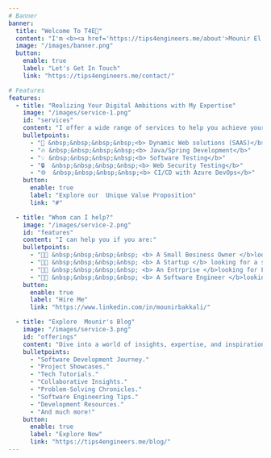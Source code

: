 ```yaml
---
# Banner
banner:
  title: "Welcome To T4E👋"
  content: "I'm <b><a href='https://tips4engineers.me/about'>Mounir El bakkali</a></b>, a software developer and content creator, I help small businesses and startups to build their software solutions."
  image: "/images/banner.png"
  button:
    enable: true
    label: "Let's Get In Touch"
    link: "https://tips4engineers.me/contact/"

# Features
features:
  - title: "Realizing Your Digital Ambitions with My Expertise"
    image: "/images/service-1.png"
    id: "services"
    content: "I offer a wide range of services to help you achieve your digital goals."
    bulletpoints:
      - "🚀 &nbsp;&nbsp;&nbsp;&nbsp;<b> Dynamic Web solutions (SAAS)</b>"
      - "🔥 &nbsp;&nbsp;&nbsp;&nbsp;<b> Java/Spring Development</b>"
      - "💡 &nbsp;&nbsp;&nbsp;&nbsp;<b> Software Testing</b>"
      - "🔒  &nbsp;&nbsp;&nbsp;&nbsp;<b> Web Security Testing</b>"
      - "🌐  &nbsp;&nbsp;&nbsp;&nbsp;<b> CI/CD with Azure DevOps</b>"
    button:
      enable: true
      label: "Explore our  Unique Value Proposition"
      link: "#"

  - title: "Whom can I help?"
    image: "/images/service-2.png"
    id: "features"
    content: "I can help you if you are:"
    bulletpoints:
      - "👨‍💻 &nbsp;&nbsp;&nbsp;&nbsp; <b> A Small Besiness Owner </b>looking for a software solution to automate your business."
      - "👨‍💻 &nbsp;&nbsp;&nbsp;&nbsp; <b> A Startup </b> looking for a software solution to build your MVP."
      - "👨‍💻 &nbsp;&nbsp;&nbsp;&nbsp; <b> An Entrprise </b>looking for Freelance Java Software Engineer to help you with your project."
      - "👨‍💻 &nbsp;&nbsp;&nbsp;&nbsp; <b> A Software Engineer </b>looking for a mentor to help you to improve your skills."
    button:
      enable: true
      label: "Hire Me"
      link: "https://www.linkedin.com/in/mounirbakkali/"

  - title: "Explore  Mounir's Blog"
    image: "/images/service-3.png"
    id: "offerings"
    content: "Dive into a world of insights, expertise, and inspiration as you navigate through Mounir's website. Here's a glimpse of what you can expect to discover."
    bulletpoints:
      - "Software Development Journey."
      - "Project Showcases."
      - "Tech Tutorials."
      - "Collaborative Insights."
      - "Problem-Solving Chronicles."
      - "Software Engineering Tips."
      - "Development Resources."
      - "And much more!"
    button:
      enable: true
      label: "Explore Now"
      link: "https://tips4engineers.me/blog/"
---
```

